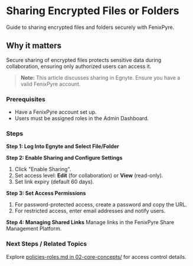# Sharing Encrypted Files or Folders

Guide to sharing encrypted files and folders securely with FenixPyre.


## Why it matters
Secure sharing of encrypted files protects sensitive data during collaboration, ensuring only authorized users can access it.

> **Note:** This article discusses sharing in Egnyte. Ensure you have a valid FenixPyre account.

### Prerequisites
- Have a FenixPyre account set up.
- Users must be assigned roles in the Admin Dashboard.

### Steps

**Step 1: Log Into Egnyte and Select File/Folder**

<!-- GIF: ./media/05-user-guide/share-folder.gif | Alt: GIF demonstrating folder sharing in Egnyte -->

**Step 2: Enable Sharing and Configure Settings**
1. Click "Enable Sharing".
2. Set access level: **Edit** (for collaboration) or **View** (read-only).
3. Set link expiry (default 60 days).

**Step 3: Set Access Permissions**
1. For password-protected access, create a password and copy the URL.
2. For restricted access, enter email addresses and notify users.

**Step 4: Managing Shared Links**
Manage links in the FenixPyre Share Management Platform.

### Next Steps / Related Topics
Explore [policies-roles.md in 02-core-concepts/](../02-core-concepts/policies-roles.md) for access control details.